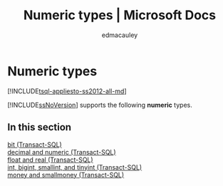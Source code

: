 ﻿---
title: "Numeric types | Microsoft Docs"
ms.custom: ""
ms.date: "7/22/2017"
ms.prod: sql
ms.prod_service: "database-engine, sql-database, sql-data-warehouse, pdw"
ms.component: "t-sql|data-types"
ms.reviewer: ""
ms.suite: "sql"
ms.technology: t-sql
ms.tgt_pltfrm: ""
ms.topic: "language-reference"
dev_langs: 
  - "TSQL"
ms.assetid: c11686eb-80b9-444c-bf1b-36ebad653df1
caps.latest.revision: 3
author: edmacauley
ms.author: edmaca
manager: craigg
monikerRange: ">= aps-pdw-2016 || = azuresqldb-current || = azure-sqldw-latest || >= sql-server-2016 || = sqlallproducts-allversions"
---
# Numeric types
[!INCLUDE[tsql-appliesto-ss2012-all-md](../../includes/tsql-appliesto-ss2012-all-md.md)]

[!INCLUDE[ssNoVersion](../../includes/ssnoversion-md.md)] supports the following **numeric** types.
  
## In this section
[bit &#40;Transact-SQL&#41;](../../t-sql/data-types/bit-transact-sql.md)  
[decimal and numeric &#40;Transact-SQL&#41;](../../t-sql/data-types/decimal-and-numeric-transact-sql.md)  
[float and real &#40;Transact-SQL&#41;](../../t-sql/data-types/float-and-real-transact-sql.md)  
[int, bigint, smallint, and tinyint &#40;Transact-SQL&#41;](../../t-sql/data-types/int-bigint-smallint-and-tinyint-transact-sql.md)  
[money and smallmoney &#40;Transact-SQL&#41;](../../t-sql/data-types/money-and-smallmoney-transact-sql.md)
  
  
